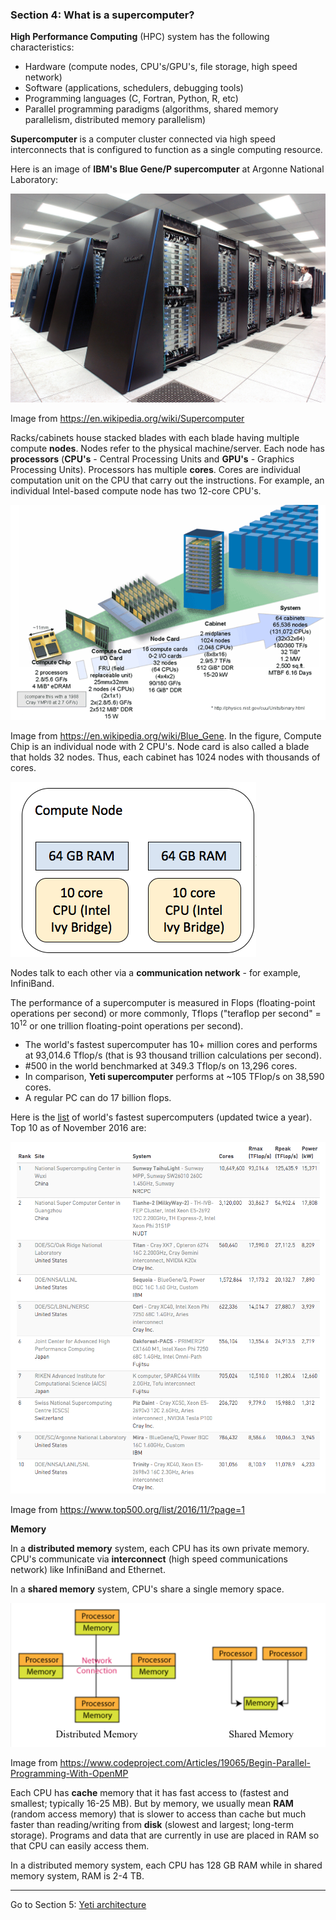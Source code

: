 ### Section 4: What is a supercomputer?

**High Performance Computing** (HPC) system has the following characteristics:

- Hardware (compute nodes, CPU's/GPU's, file storage, high speed network)
- Software (applications, schedulers, debugging tools)
- Programming languages (C, Fortran, Python, R, etc)
- Parallel programming paradigms (algorithms, shared memory parallelism, distributed memory parallelism)

**Supercomputer** is a computer cluster connected via high speed interconnects that is configured to function as a single computing resource.

Here is an image of **IBM's Blue Gene/P supercomputer** at Argonne National Laboratory:

![IBM](./img/IBM_Blue_Gene_P_supercomputer.jpg)

Image from https://en.wikipedia.org/wiki/Supercomputer

Racks/cabinets house stacked blades with each blade having multiple compute **nodes**. Nodes refer to the physical machine/server. Each node has **processors** (**CPU's** - Central Processing Units and **GPU's** - Graphics Processing Units). Processors has multiple **cores**. Cores are individual computation unit on the CPU that carry out the instructions. For example, an individual Intel-based compute node has two 12-core CPU's.

![hierarchy](./img/LLNL_BGL_Diagram.png)

Image from https://en.wikipedia.org/wiki/Blue_Gene. In the figure, Compute Chip is an individual node with 2 CPU's. Node card is also called a blade that holds 32 nodes. Thus, each cabinet has 1024 nodes with thousands of cores.

![](./img/node.png)

Nodes talk to each other via a **communication network** - for example, InfiniBand. 

The performance of a supercomputer is measured in Flops (floating-point operations per second) or more commonly, Tflops ("teraflop per second" = 10<sup>12</sup> or one trillion floating-point operations per second). 

- The world's fastest supercomputer has 10+ million cores and performs at 93,014.6 Tflop/s (that is 93 thousand trillion calculations per second). 
- \#500 in the world benchmarked at 349.3 Tflop/s on 13,296 cores.
- In comparison, **Yeti supercomputer** performs at ~105 TFlop/s on 38,590 cores. 
- A regular PC can do 17 billion flops.

Here is the [list](https://www.top500.org/list/2016/11/?page=1) of world's fastest supercomputers (updated twice a year). Top 10 as of November 2016 are:

![top10](./img/top10-super.png)

Image from https://www.top500.org/list/2016/11/?page=1



**Memory**

In a **distributed memory** system, each CPU has its own private memory. CPU's communicate via **interconnect** (high speed communications network) like InfiniBand and Ethernet.

In a **shared memory** system, CPU's share a single memory space.

![](./img/memory.png)

Image from https://www.codeproject.com/Articles/19065/Begin-Parallel-Programming-With-OpenMP

Each CPU has **cache** memory that it has fast access to (fastest and smallest; typically 16-25 MB). But by memory, we usually mean **RAM** (random access memory) that is slower to access than cache but much faster than reading/writing from **disk** (slowest and largest; long-term storage). Programs and data that are currently in use are placed in RAM so that CPU can easily access them. 

In a distributed memory system, each CPU has 128 GB RAM while in shared memory system, RAM is 2-4 TB.

------

Go to Section 5: [Yeti architecture](architecture.md)